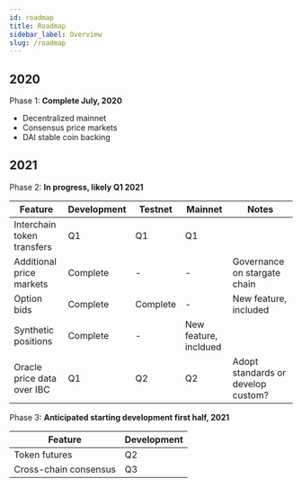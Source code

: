 ```yaml
---
id: roadmap
title: Roadmap
sidebar_label: Overview
slug: /roadmap
---
```


## 2020

Phase 1: **Complete July, 2020**
* Decentralized mainnet
* Consensus price markets
* DAI stable coin backing

## 2021

Phase 2: **In progress, likely Q1 2021**

| Feature | Development | Testnet | Mainnet | Notes |
|---------|-------------|---------|---------|-------|
| Interchain token transfers | Q1 | Q1 | Q1 | |
| Additional price markets | Complete | - | - | Governance on stargate chain |
| Option bids | Complete | Complete | - | New feature, included |
| Synthetic positions | Complete | - | New feature, incldued |
| Oracle price data over IBC | Q1 | Q2 | Q2 | Adopt standards or develop custom? |

Phase 3: **Anticipated starting development first half, 2021**

| Feature | Development |
|---------|-------------|
| Token futures | Q2 |
| Cross-chain consensus | Q3 |
